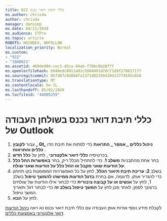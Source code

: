 ```yaml
---
title: 922 כללי תיבת דואר נכנס
ms.author: chrisda
author: chrisda
manager: dansimp
ms.date: 04/21/2020
ms.audience: ITPro
ms.topic: article
ROBOTS: NOINDEX, NOFOLLOW
localization_priority: Normal
ms.custom:
- "922"
- "1800021"
ms.assetid: 469de984-cec1-45ca-94ab-f70bc6b28fff
ms.openlocfilehash: b940edc8911a02c5084091d70cf1d9f27081717f
ms.sourcegitcommit: 057d87c9d866fa1371d02350420d13774545c028
ms.translationtype: MT
ms.contentlocale: he-IL
ms.lasthandoff: 05/02/2020
ms.locfileid: "44005259"
---
```

# <a name="inbox-rules-in-outlook-desktop"></a>כללי תיבת דואר נכנס בשולחן העבודה של Outlook

1. עבור **לקובץ _ Gt_ ניהול כללים _ אמפר _ התראות** כדי לפתוח את תיבת הדו **כללים והתראות** .
2. בכרטיסיה **כללי דואר אלקטרוני** , לחץ על **כלל חדש**.
3. בחר אחת מהתבניות **משלב 1**. כדי להתחיל מכלל ריק, בחר **באפשרות החל כלל על הודעות שאני מקבל או החל כלל על הודעות שאני שולח**.
4. בשלב **2: עריכת תיבת תיאור הכלל**, לחץ על כל האפשרויות המסומנות בקו תחתון כדי להגדיר אותן. לדוגמה, אם בחרת **בדגל הודעות ממישהו להמשך טיפול** בשלב 1, לחץ על **אנשים או על קבוצה ציבורית** כדי לבחור אילו הודעות של שולחים ברצונך לסמן; לאחר מכן לחץ על **המשך טיפול בשלב זה** כדי לבחור דגל ותאריך המשך טיפול.
5. לחץ על **הבא**.

לקבלת מידע נוסף אודות אופן העבודה עם כללי תיבת דואר נכנס נא ראה [ניהול הודעות דואר אלקטרוני באמצעות כללים](https://support.office.com/article/manage-email-messages-by-using-rules-c24f5dea-9465-4df4-ad17-a50704d66c59).

